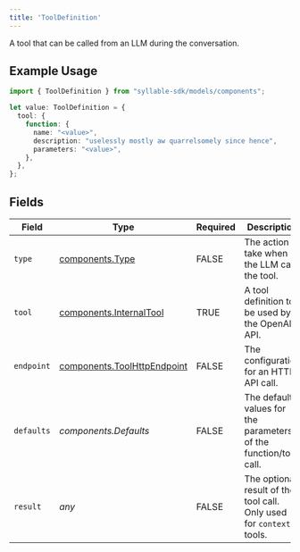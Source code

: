 ```yaml
---
title: 'ToolDefinition'
---
```


A tool that can be called from an LLM during the conversation.

## Example Usage

```typescript
import { ToolDefinition } from "syllable-sdk/models/components";

let value: ToolDefinition = {
  tool: {
    function: {
      name: "<value>",
      description: "uselessly mostly aw quarrelsomely since hence",
      parameters: "<value>",
    },
  },
};
```

## Fields

| Field                                                                      | Type                                                                       | Required                                                                   | Description                                                                |
| -------------------------------------------------------------------------- | -------------------------------------------------------------------------- | -------------------------------------------------------------------------- | -------------------------------------------------------------------------- |
| `type`                                                                     | [components.Type](/sdk-docs/models/components/type)                         | FALSE                                                         | The action to take when the LLM calls the tool.                            |
| `tool`                                                                     | [components.InternalTool](/sdk-docs/models/components/internaltool)         | TRUE                                                         | A tool definition to be used by the OpenAI API.                            |
| `endpoint`                                                                 | [components.ToolHttpEndpoint](/sdk-docs/models/components/toolhttpendpoint) | FALSE                                                         | The configuration for an HTTP API call.                                    |
| `defaults`                                                                 | *components.Defaults*                                                      | FALSE                                                         | The default values for the parameters of the function/tool call.           |
| `result`                                                                   | *any*                                                                      | FALSE                                                         | The optional result of the tool call. Only used for `context` tools.       |